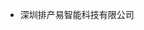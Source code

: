 <!--* 导航
  * [入门手册](https://lht802.github.io/EasyAPS2/)
  * [帮助手册](https://lht802.github.io/EasyAPS2/)
  * [实践手册](https://lht802.github.io/EasyAPS2/)-->
* 深圳排产易智能科技有限公司
